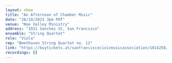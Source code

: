 ```yaml
---
layout: show
title: "An Afternoon of Chamber Music"
date: "28/10/2023 3pm PDT"
venue: "Noe Valley Ministry"
address: "1021 Sanchez St, San Francisco"
ensemble: "String Quartet"
role: "Viola"
rep: "Beethoven String Quartet no. 12"
link: "https://buytickets.at/sanfranciscocivicmusicassociation/1014258/r/website"
recordings: []
---
```

